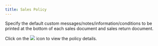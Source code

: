 ```yaml
---
title: Sales Policy
---
```



Specify the default custom messages/notes/information/conditions to  be printed at the bottom of each sales document and sales return document.


Click on the ![]({{site.bp_baseurl}}/img/bp_notes_icon.gif) icon to view the policy details.
